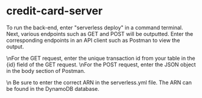 # credit-card-server


To run the back-end, enter "serverless deploy" in a command terminal. Next, various endpoints such as GET and POST will be outputted. Enter the corresponding endpoints in an API client such as Postman to view the output.

\nFor the GET request, enter the unique transaction id from your table in the {id} field of the GET request.
\nFor the POST request, enter the JSON object in the body section of Postman.

\n Be sure to enter the correct ARN in the serverless.yml file. The ARN can be found in the DynamoDB database.
